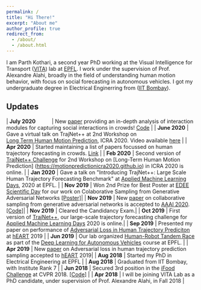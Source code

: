 ```yaml
---
permalink: /
title: "Hi There!"
excerpt: "About me"
author_profile: true
redirect_from: 
  - /about/
  - /about.html
---
```


I am Parth Kothari, a second year PhD working at the Visual Intelligence for Transport ([VITA](https://www.epfl.ch/labs/vita/)) lab at [EPFL](https://www.epfl.ch/en/). I work under the supervision of Prof. Alexandre Alahi, broadly in the field of understanding human motion behavior, with focus on social forecasting in autonomous vehicles. I got my undergraduate degree in Electrical Enginerring from ([IIT Bombay](http://www.iitb.ac.in)).

Updates
-------

| **July 2020**  &nbsp; &nbsp; &nbsp; &nbsp; &nbsp; | New [paper](https://arxiv.org/pdf/2007.03639.pdf) providing an in-depth analysis of interaction modules for capturing social interactions in crowds! [Code](https://github.com/vita-epfl/trajnetplusplusbaselines) |
| **June 2020** | Gave a virtual talk on TrajNet++ at 2nd Workshop on                                                    
[Long Term Human Motion Prediction](https://motionpredictionicra2020.github.io), ICRA 2020. Video available 
[here](https://www.youtube.com/watch?v=pIgLJm2V5aE&list=PLrLNIllEiqRAb-eDahuDJunDSC7lP2V78&index=9) |
| **Apr 2020**  	| Started maintaining a list of papers focussed on human trajectory forecasting in crowds. 
[Link](https://github.com/theDebugger811/human-trajectory-forecasting-papers) |
| **Feb 2020** | Second version of [TrajNet++ Challenge](https://www.aicrowd.com/challenges/trajnet-a-trajectory-forecasting-challenge) for 2nd Workshop on [Long-Term Human Motion Prediction]
(https://motionpredictionicra2020.github.io) in ICRA 2020 is online. |
| **Jan 2020**  	| Gave a talk on "Introducing TrajNet++: Large Scale Human Trajectory Forecasting Benchmark" at 								[Applied Machine Learning Days](https://appliedmldays.org), 2020 at EPFL. |
| **Nov 2019**     	| Won 2nd Prize for Best Poster at [EDEE Scientific Day](https://www.epfl.ch/education/phd/programs/edee-electrical-engineering) 					 	 for our work on Colaborative Sampling from Generative Adversarial Networks [[Poster]](http://theDebugger811.github.io/files/EDEE.pdf)|
| **Nov 2019**     	| New [paper](https://arxiv.org/pdf/1902.00813.pdf) on collaborative sampling from generative adversarial networks is accepted to 					     [AAAI 2020](https://aaai.org/Conferences/AAAI-20/). [[Code]](https://github.com/vita-epfl/collaborative-gan-sampling)|
| **Nov 2019**     	| Cleared the Candidancy Exam.|
| **Oct 2019**		| First version of [TrajNet++](https://www.aicrowd.com/challenges/trajnet-a-trajectory-forecasting-challenge), our large-scale 							 trajectory forecasting challenge for [Applied Machine Learning Days](https://appliedmldays.org) 2020 is online.|
| **Sep 2019**     	| Presented my paper on performance of 																													 [Adversarial Loss in Human Trajectory Prediciton](https://transp-or.epfl.ch/heart/2019/abstracts/hEART_2019_paper_148.pdf) at 							 [hEART](http://heart2019.bme.hu) 2019 |
| **Jun 2019**     	| Our lab organized [Human-Robot Tandem Race](https://www.facebook.com/watch/?v=859118111133490) as part of the 										  [Deep Learning for Autonomous Vehicles](https://edu.epfl.ch/coursebook/fr/deep-learning-for-autonomous-vehicles-CIVIL-459) course at 					      EPFL. |
| **Apr 2019**     	| New [paper](https://transp-or.epfl.ch/heart/2019/abstracts/hEART_2019_paper_148.pdf) on Adversarial loss in human trajectory 						      prediction sampling accepted to [hEART](http://heart2019.bme.hu) 2019|
| **Aug 2018**     	| Started my PhD in Electrical Engineering at EPFL |
| **Aug 2018**     	| Graduated from IIT Bombay, with Institute Rank 7 |
| **Jun 2018**     	| Secured 3rd position in the [iFood Challenge](https://www.kaggle.com/c/ifood2018/leaderboard) at CVPR 2018. 											 [[Code]](https://github.com/TheShadow29/Ifood-challenge-2018) |
| **Apr 2018**     	| I will be joining VITA Lab as a PhD candidate, under supervision of Prof. Alexandre Alahi, in Fall 2018 | 
